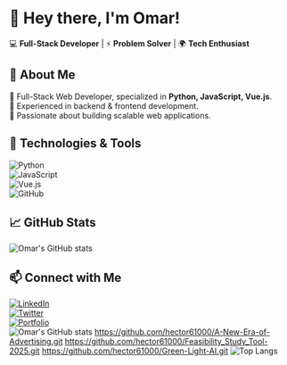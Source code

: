 # 👋 Hey there, I'm Omar!  
💻 **Full-Stack Developer** | ⚡ **Problem Solver** | 🌍 **Tech Enthusiast**  

## 🚀 About Me  
🔹 Full-Stack Web Developer, specialized in **Python, JavaScript, Vue.js**.  
🔹 Experienced in backend & frontend development.  
🔹 Passionate about building scalable web applications.  

## 🔧 Technologies & Tools  
![Python](https://img.shields.io/badge/-Python-3776AB?logo=python&logoColor=white&style=flat)  
![JavaScript](https://img.shields.io/badge/-JavaScript-F7DF1E?logo=javascript&logoColor=black&style=flat)  
![Vue.js](https://img.shields.io/badge/-Vue.js-4FC08D?logo=vue.js&logoColor=white&style=flat)  
![GitHub](https://img.shields.io/badge/-GitHub-181717?logo=github&logoColor=white&style=flat)  

## 📈 GitHub Stats  
![Omar's GitHub stats](https://github-readme-stats.vercel.app/api?username=hector61000&show_icons=true&theme=radical)  

## 📫 Connect with Me  
[![LinkedIn](https://img.shields.io/badge/-LinkedIn-0077B5?logo=linkedin&logoColor=white&style=flat)](https://www.linkedin.com/in/omar)  
[![Twitter](https://img.shields.io/badge/-Twitter-1DA1F2?logo=twitter&logoColor=white&style=flat)](https://twitter.com/omar)  
[![Portfolio](https://img.shields.io/badge/-Portfolio-000000?logo=web&logoColor=white&style=flat)](https://cv-omar6-1.netlify.app)  
![Omar's GitHub stats](https://github-readme-stats.vercel.app/api?username=hector61000&show_icons=true&theme=radical)
https://github.com/hector61000/A-New-Era-of-Advertising.git
https://github.com/hector61000/Feasibility_Study_Tool-2025.git
https://github.com/hector61000/Green-Light-AI.git
![Top Langs](https://github-readme-stats.vercel.app/api/top-langs/?username=hector61000&layout=compact&theme=radical)
